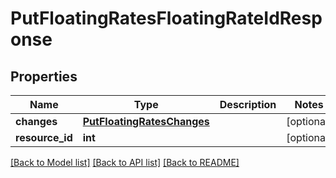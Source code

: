 # PutFloatingRatesFloatingRateIdResponse

## Properties
Name | Type | Description | Notes
------------ | ------------- | ------------- | -------------
**changes** | [**PutFloatingRatesChanges**](PutFloatingRatesChanges.md) |  | [optional] 
**resource_id** | **int** |  | [optional] 

[[Back to Model list]](../README.md#documentation-for-models) [[Back to API list]](../README.md#documentation-for-api-endpoints) [[Back to README]](../README.md)

